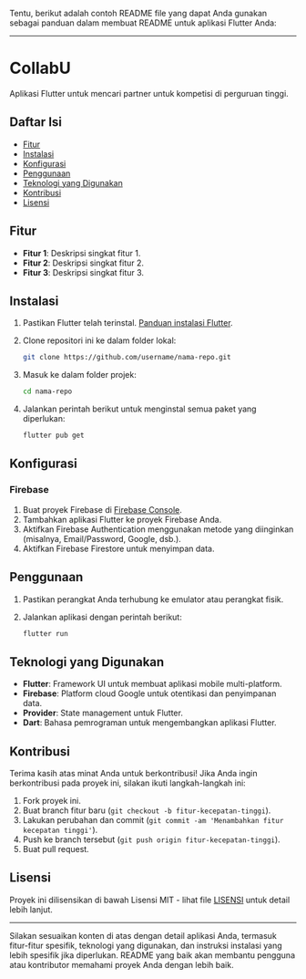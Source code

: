 Tentu, berikut adalah contoh README file yang dapat Anda gunakan sebagai panduan dalam membuat README untuk aplikasi Flutter Anda:

---

# CollabU

Aplikasi Flutter untuk mencari partner untuk kompetisi di perguruan tinggi.

## Daftar Isi

- [Fitur](#fitur)
- [Instalasi](#instalasi)
- [Konfigurasi](#konfigurasi)
- [Penggunaan](#penggunaan)
- [Teknologi yang Digunakan](#teknologi-yang-digunakan)
- [Kontribusi](#kontribusi)
- [Lisensi](#lisensi)

## Fitur

- **Fitur 1**: Deskripsi singkat fitur 1.
- **Fitur 2**: Deskripsi singkat fitur 2.
- **Fitur 3**: Deskripsi singkat fitur 3.

## Instalasi

1. Pastikan Flutter telah terinstal. [Panduan instalasi Flutter](https://flutter.dev/docs/get-started/install).
2. Clone repositori ini ke dalam folder lokal:

    ```bash
    git clone https://github.com/username/nama-repo.git
    ```

3. Masuk ke dalam folder projek:

    ```bash
    cd nama-repo
    ```

4. Jalankan perintah berikut untuk menginstal semua paket yang diperlukan:

    ```bash
    flutter pub get
    ```

## Konfigurasi

### Firebase

1. Buat proyek Firebase di [Firebase Console](https://console.firebase.google.com/).
2. Tambahkan aplikasi Flutter ke proyek Firebase Anda.
3. Aktifkan Firebase Authentication menggunakan metode yang diinginkan (misalnya, Email/Password, Google, dsb.).
4. Aktifkan Firebase Firestore untuk menyimpan data.

## Penggunaan

1. Pastikan perangkat Anda terhubung ke emulator atau perangkat fisik.
2. Jalankan aplikasi dengan perintah berikut:

    ```bash
    flutter run
    ```

## Teknologi yang Digunakan

- **Flutter**: Framework UI untuk membuat aplikasi mobile multi-platform.
- **Firebase**: Platform cloud Google untuk otentikasi dan penyimpanan data.
- **Provider**: State management untuk Flutter.
- **Dart**: Bahasa pemrograman untuk mengembangkan aplikasi Flutter.

## Kontribusi

Terima kasih atas minat Anda untuk berkontribusi! Jika Anda ingin berkontribusi pada proyek ini, silakan ikuti langkah-langkah ini:

1. Fork proyek ini.
2. Buat branch fitur baru (`git checkout -b fitur-kecepatan-tinggi`).
3. Lakukan perubahan dan commit (`git commit -am 'Menambahkan fitur kecepatan tinggi'`).
4. Push ke branch tersebut (`git push origin fitur-kecepatan-tinggi`).
5. Buat pull request.

## Lisensi

Proyek ini dilisensikan di bawah Lisensi MIT - lihat file [LISENSI](LICENSE) untuk detail lebih lanjut.

---

Silakan sesuaikan konten di atas dengan detail aplikasi Anda, termasuk fitur-fitur spesifik, teknologi yang digunakan, dan instruksi instalasi yang lebih spesifik jika diperlukan. README yang baik akan membantu pengguna atau kontributor memahami proyek Anda dengan lebih baik.
